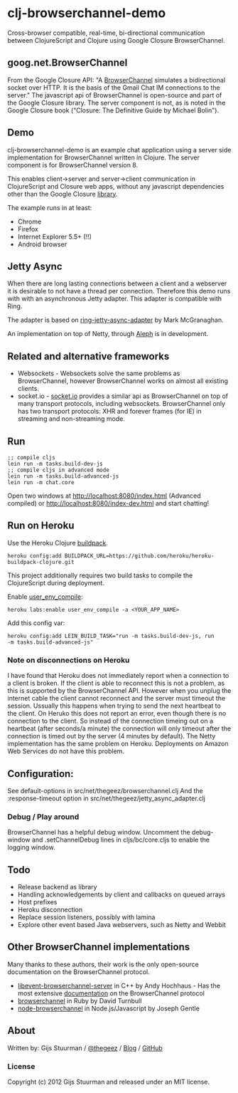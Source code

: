 # clj-browserchannel-demo

Cross-browser compatible, real-time, bi-directional
communication between ClojureScript and Clojure using Google Closure
BrowserChannel.

## goog.net.BrowserChannel

From the Google Closure API: "A [BrowserChannel][1] simulates a
bidirectional socket over HTTP. It is the basis of the Gmail Chat IM
connections to the server." 
The javascript api of BrowserChannel is open-source and part of the
Google Closure library. The server component is not, as is noted in
the Google Closure book ("Closure: The Definitive Guide by Michael Bolin").

[1]: http://closure-library.googlecode.com/svn-history/r144/docs/closure_goog_net_browserchannel.js.html

## Demo

clj-browserchannel-demo is an example chat application using a server
side implementation for BrowserChannel written in Clojure. The server
component is for BrowserChannel version 8.

This enables client->server and server->client communication in
ClojureScript and Closure web apps, without any javascript
dependencies other than the Google Closure [library][2].

[2]: https://developers.google.com/closure/library/

The example runs in at least:

* Chrome
* Firefox
* Internet Explorer 5.5+ (!!)
* Android browser

## Jetty Async

When there are long lasting connections between a client and a
webserver it is desirable to not have a thread per
connection. Therefore this demo runs with with an asynchronous Jetty
adapter. This adapter is compatible with Ring.

The adapter is based on [ring-jetty-async-adapter][3] by Mark McGranaghan.

[3]: https://github.com/mmcgrana/ring/tree/jetty-async

An implementation on top of Netty, through [Aleph][4] is in
development.

[4]: https://github.com/ztellman/aleph

## Related and alternative frameworks

* Websockets - Websockets solve the same problems as BrowserChannel,
  however BrowserChannel works on almost all existing clients.
* socket.io - [socket.io][5] provides a similar api as BrowserChannel on
top of many transport protocols, including websockets. BrowserChannel
only has two transport protocols: XHR and forever frames (for IE) in
streaming and non-streaming mode.

[5]: http://socket.io

## Run 
    ;; compile cljs
    lein run -m tasks.build-dev-js
    ;; compile cljs in advanced mode
    lein run -m tasks.build-advanced-js
    lein run -m chat.core

Open two windows at [http://localhost:8080/index.html](http://localhost:8080/index.html) (Advanced compiled)
or [http://localhost:8080/index-dev.html](http://localhost:8080/index-dev.html) and start chatting!

## Run on Heroku
Use the Heroku Clojure [buildpack][7]. 

    heroku config:add BUILDPACK_URL=https://github.com/heroku/heroku-buildpack-clojure.git

This project additionally
requires two build tasks to compile the ClojureScript during deployment.

Enable [user_env_compile][6]: 

    heroku labs:enable user_env_compile -a <YOUR_APP_NAME>

Add this config var:  

    heroku config:add LEIN_BUILD_TASK="run -m tasks.build-dev-js, run
    -m tasks.build-advanced-js"

[6]: https://devcenter.heroku.com/articles/labs-user-env-compile
[7]: https://github.com/heroku/heroku-buildpack-clojure.git

### Note on disconnections on Heroku
I have found that Heroku does not immediately report when a connection to a client
is broken. If the client is able to reconnect this is not a problem,
as this is supported by the BrowserChannel API. However when you
unplug the internet cable the client cannot reconnect and the server
must timeout the session. Ussually this happens when trying to send the next
heartbeat to the client. On Heruko this does not report an error, even
though there is no connection to the client. So instead of the
connection timeing out on a heartbeat (after seconds/a minute) the
connection will only timeout after the connection is timed out by the
server (4 minutes by default). The Netty implementation has the same
problem on Heroku. Deployments on Amazon Web Services do not have this
problem. 

## Configuration:
See default-options in src/net/thegeez/browserchannel.clj
And the :response-timeout option in src/net/thegeez/jetty_async_adapter.clj

### Debug / Play around
BrowserChannel has a helpful debug window. Uncomment the debug-window
and .setChannelDebug lines in cljs/bc/core.cljs to enable the logging window.

## Todo
- Release backend as library
- Handling acknowledgements by client and callbacks on queued arrays
- Host prefixes
- Heroku disconnection
- Replace session listeners, possibly with lamina
- Explore other event based Java webservers, such as Netty and Webbit

## Other BrowserChannel implementations
Many thanks to these authors, their work is the only open-source
documentation on the BrowserChannel protocol.

* [libevent-browserchannel-server][libevent]
in C++ by Andy Hochhaus - Has the most extensive [documentation][libevent-doc] on the BrowserChannel protocol
* [browserchannel][ruby] in Ruby by David Turnbull
* [node-browserchannel][node]
in Node.js/Javascript by Joseph Gentle

[libevent]: http://code.google.com/p/libevent-browserchannel-server
[libevent-doc]: http://code.google.com/p/libevent-browserchannel-server/wiki/BrowserChannelProtocol
[ruby]: https://github.com/dturnbull/browserchannel
[node]: https://github.com/josephg/node-browserchannel

## About

Written by:
Gijs Stuurman / [@thegeez][twt] / [Blog][blog] / [GitHub][github]

[twt]: http://twitter.com/thegeez
[blog]: http://thegeez.github.com
[github]: https://github.com/thegeez

### License

Copyright (c) 2012 Gijs Stuurman and released under an MIT license.
